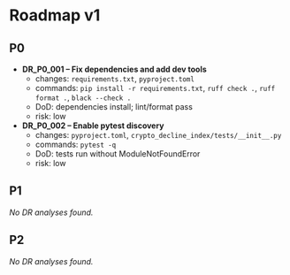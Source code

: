 # Roadmap v1

## P0
- **DR_P0_001 – Fix dependencies and add dev tools**
  - changes: `requirements.txt`, `pyproject.toml`
  - commands: `pip install -r requirements.txt`, `ruff check .`, `ruff format .`, `black --check .`
  - DoD: dependencies install; lint/format pass
  - risk: low
- **DR_P0_002 – Enable pytest discovery**
  - changes: `pyproject.toml`, `crypto_decline_index/tests/__init__.py`
  - commands: `pytest -q`
  - DoD: tests run without ModuleNotFoundError
  - risk: low

## P1
_No DR analyses found._

## P2
_No DR analyses found._
